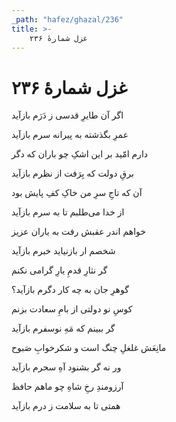 ```yaml
---
_path: "hafez/ghazal/236"
title: >-
    غزل شمارهٔ ۲۳۶
---
```

# غزل شمارهٔ ۲۳۶

<div class="b" id="bn1"><div class="m1"><p>اگر آن طایرِ قدسی ز دَرَم بازآید</p></div>
<div class="m2"><p>عمرِ بگذشته به پیرانه سرم بازآید</p></div></div>
<div class="b" id="bn2"><div class="m1"><p>دارم امّید بر این اشکِ چو باران که دگر</p></div>
<div class="m2"><p>برقِ دولت که بِرَفت از نظرم بازآید</p></div></div>
<div class="b" id="bn3"><div class="m1"><p>آن که تاجِ سرِ من خاکِ کفِ پایش بود</p></div>
<div class="m2"><p>از خدا می‌طلبم تا به سرم بازآید</p></div></div>
<div class="b" id="bn4"><div class="m1"><p>خواهم اندر عقبش رفت به یاران عزیز</p></div>
<div class="m2"><p>شخصم ار بازنیاید خبرم بازآید</p></div></div>
<div class="b" id="bn5"><div class="m1"><p>گر نثارِ قدمِ یارِ گرامی نکنم</p></div>
<div class="m2"><p>گوهرِ جان به چه کار دگرم بازآید؟</p></div></div>
<div class="b" id="bn6"><div class="m1"><p>کوسِ نو دولتی از بامِ سعادت بزنم</p></div>
<div class="m2"><p>گر ببینم که مَهِ نوسفرم بازآید</p></div></div>
<div class="b" id="bn7"><div class="m1"><p>مانِعَش غلغلِ چنگ است و شکرخوابِ صَبوح</p></div>
<div class="m2"><p>ور نه گر بشنود آهِ سحرم بازآید</p></div></div>
<div class="b" id="bn8"><div class="m1"><p>آرزومندِ رخِ شاهِ چو ماهم حافظ</p></div>
<div class="m2"><p>همتی تا به سلامت ز درم بازآید</p></div></div>
